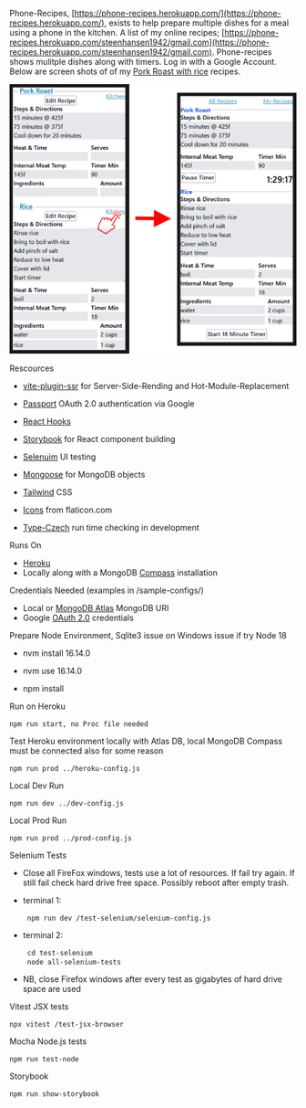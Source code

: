 Phone-Recipes, [https://phone-recipes.herokuapp.com/](https://phone-recipes.herokuapp.com/), exists to help prepare
multiple dishes for a meal using a phone in the kitchen. A list of my online recipes; [https://phone-recipes.herokuapp.com/steenhansen1942/gmail.com](https://phone-recipes.herokuapp.com/steenhansen1942/gmail.com).
Phone-recipes shows mulitple dishes along with timers. Log in with a
Google Account. Below are screen shots of of my
<a href='https://phone-recipes.herokuapp.com/steenhansen1942/gmail.com/Pork%20Roast/steenhansen1942/gmail.com/Rice'>Pork Roast with rice</a> recipes.

![User to kitchen](pages/images/readme-arrow.png)

Rescources

- [vite-plugin-ssr](https://vite-plugin-ssr.com/) for Server-Side-Rending and Hot-Module-Replacement

- [Passport](https://www.passportjs.org/) OAuth 2.0 authentication via Google

- [React Hooks](https://reactjs.org/docs/hooks-intro.html)
- [Storybook](https://storybook.js.org/) for React component building

- [Selenuim](https://www.selenium.dev/) UI testing

- [Mongoose](https://mongoosejs.com/) for MongoDB objects

- [Tailwind](https://tailwindcss.com/) CSS

- [Icons](https://flaticon.com/) from flaticon.com

- [Type-Czech](https://github.com/steenhansen/type-czech) run time checking in development

Runs On

- [Heroku](https://www.heroku.com/)
- Locally along with a MongoDB [Compass](https://www.mongodb.com/products/compass) installation

Credentials Needed (examples in /sample-configs/)

- Local or [MongoDB Atlas](https://www.mongodb.com/cloud/atlas/lp/try2) MongoDB URI
- Google [OAuth 2.0](https://developers.google.com/identity/protocols/oauth2/openid-connect#appsetup) credentials

Prepare Node Environment, Sqlite3 issue on Windows issue if try Node 18

- nvm install 16.14.0

- nvm use 16.14.0

- npm install

Run on Heroku

    npm run start, no Proc file needed

Test Heroku environment locally with Atlas DB, local MongoDB Compass must be connected also for some reason

    npm run prod ../heroku-config.js

Local Dev Run

    npm run dev ../dev-config.js

Local Prod Run

    npm run prod ../prod-config.js

Selenium Tests

- Close all FireFox windows, tests use a lot of resources. If fail try again.
  If still fail check hard drive free space. Possibly reboot after empty trash.

- terminal 1:

       npm run dev /test-selenium/selenium-config.js

- terminal 2:

       cd test-selenium
       node all-selenium-tests

- NB, close Firefox windows after every test as gigabytes of hard
  drive space are used

Vitest JSX tests

    npx vitest /test-jsx-browser

Mocha Node.js tests

    npm run test-node

Storybook

    npm run show-storybook
